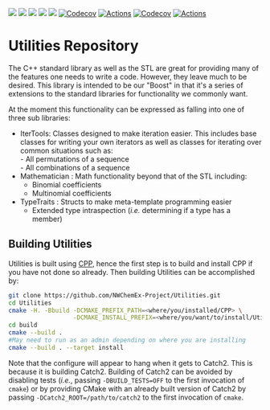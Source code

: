 ![](https://github.com/NWChemEx-Project/Utilities/workflows/C_C++_CI/badge.svg)
![](https://github.com/NWChemEx-Project/Utilities/workflows/C_C++_CI/badge.svg?event=pull_request)
![](https://github.com/:owner/:repo/workflows/C_C++_CI/badge.svg)
![](https://github.com/:owner/:repo/workflows/C_C++_CI/badge.svg?event=pull_request)
![](https://codecov.io/gh/NWChemEx-Project/Utilities/branch/master/graph/badge.svg)
[![Codecov](https://codecov.io/gh/:owner/:repo/branch/:branch/graph/badge.svg)](https://codecov.io/gh/:owner/:repo)
[![Actions](https://github.com/:owner/:repo/workflows/C_C++_CI/badge.svg)](https://github.com/:owner/:repo)
[![Codecov](https://codecov.io/github/hjjvandam/Utilities/coverage.svg?branch=github-actions)](https://codecov.io/github/hjjvandam/Utilities/)
[![Actions](https://github.com/hjjvandam/Utilities/workflows/C_C++_CI/badge.svg)](https://github.com/hjjvandam/Utilities)

Utilities Repository
======================

The C++ standard library as well as the STL are great for providing many of the
features one needs to write a code.  However, they leave much to be desired.
This library is intended to be our "Boost" in that it's a series of 
extensions to the standard libraries for functionality we commonly want.

At the moment this functionality can be expressed as falling into one of three
sub libraries:

- IterTools: Classes designed to make iteration easier.  This includes base
             classes for writing your own iterators as well as classes for
             iterating over common situations such as:  
             - All permutations of a sequence  
             - All combinations of a sequence       
- Mathematician : Math functionality beyond that of the STL including:  
  - Binomial coefficients
  - Multinomial coefficients
- TypeTraits : Structs to make meta-template programming easier
  - Extended type intraspection (*i.e.* determining if a type has a member)

Building Utilities
--------------------

Utilities is built using [CPP](https://github.com/CMakePackagingProject/CMakePackagingProject.git),
hence the first step is to build and install CPP if you have not done so
already. Then building Utilities can be accomplished by:

```bash
git clone https://github.com/NWChemEx-Project/Utilities.git
cd Utilities
cmake -H. -Bbuild -DCMAKE_PREFIX_PATH=<where/you/installed/CPP> \
                  -DCMAKE_INSTALL_PREFIX=<where/you/want/to/install/Utilities>
cd build
cmake --build .
#May need to run as an admin depending on where you are installing
cmake --build . --target install                  
```

Note that the configure will appear to hang when it gets to Catch2. 
This is because it is building Catch2. Building of Catch2 can be 
avoided by disabling tests (*i.e.*, passing `-DBUILD_TESTS=OFF` to the first
invocation of `cmake`) or by providing CMake with an already built version of
Catch2 by passing `-DCatch2_ROOT=/path/to/catch2` to the first invocation of 
`cmake`.
